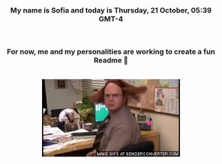 


<div align="center">
<h3 >My name is Sofia and today is Thursday, 21 October, 05:39 GMT-4</h3><br>
<h3 >For now, me and my personalities are working to create a fun Readme 👋
</h3><br>
<img src='img/dwight.gif' alt='working...'/>
</div>
